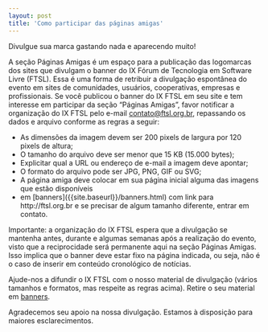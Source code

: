 ```yaml
---
layout: post
title: 'Como participar das páginas amigas'
---
```


Divulgue sua marca gastando nada e aparecendo muito!

A seção Páginas Amigas é um espaço para a publicação das logomarcas dos sites que divulgam o banner do IX Fórum de Tecnologia em Software Livre (FTSL). Essa é uma forma de retribuir a divulgação espontânea do evento em sites de comunidades, usuários, cooperativas, empresas e profissionais. Se você publicou o banner do IX FTSL em seu site e tem interesse em participar da seção “Páginas Amigas”, favor notificar a organização do IX FTSL pelo e-mail contato@ftsl.org.br, repassando os dados e arquivo conforme as regras a seguir:

<ul class="topicos">
<li class="topicos">As dimensões da imagem devem ser 200 pixels de largura por 120 pixels de altura;</li>
<li class="topicos">O tamanho do arquivo deve ser menor que 15 KB (15.000 bytes);</li>
<li class="topicos">Explicitar qual a URL ou endereço de e-mail a imagem deve apontar;</li>
<li class="topicos">O formato do arquivo pode ser JPG, PNG, GIF ou SVG; </li>
<li class="topicos">A página amiga deve colocar em sua página inicial alguma das imagens que estão disponíveis</li>
<li class="topicos">em [banners]({{site.baseurl}}/banners.html) com link para http://ftsl.org.br e se precisar de algum tamanho diferente, entrar em contato.</li>
</ul>

Importante: a organização do IX FTSL espera que a divulgação se mantenha antes, durante e algumas semanas após a realização do evento, visto que a reciprocidade será permanente aqui na seção Páginas Amigas. Isso implica que o banner deve estar fixo na página indicada, ou seja, não é o caso de inserir em conteúdo cronológico de notícias.

Ajude-nos a difundir o IX FTSL com o nosso material de divulgação (vários tamanhos e formatos, mas respeite as regras acima). Retire o seu material em [banners]({{site.baseurl}}/banners.html).

Agradecemos seu apoio na nossa divulgação. Estamos à disposição para maiores esclarecimentos.

